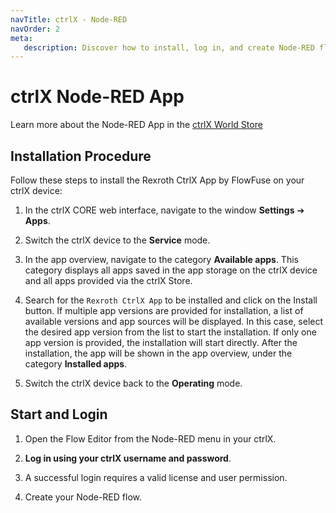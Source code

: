 ```yaml
---
navTitle: ctrlX - Node-RED
navOrder: 2
meta:
   description: Discover how to install, log in, and create Node-RED flows on ctrlX devices with the Rexroth CtrlX App by FlowFuse.
---
```

# ctrlX Node-RED App

Learn more about the Node-RED App in the [ctrlX World Store](https://developer.community.boschrexroth.com/t5/Store-and-How-to/FlowFuse-Node-RED/ba-p/82135)

## Installation Procedure

Follow these steps to install the Rexroth CtrlX App by FlowFuse on your ctrlX device:

1. In the ctrlX CORE web interface, navigate to the window **Settings** ➔ **Apps**.

2. Switch the ctrlX device to the **Service** mode.

3. In the app overview, navigate to the category **Available apps**. This category displays all apps saved in the app storage on the ctrlX device and all apps provided via the ctrlX Store.

4. Search for the `Rexroth CtrlX App` to be installed and click on the Install button. If multiple app versions are provided for installation, a list of available versions and app sources will be displayed. In this case, select the desired app version from the list to start the installation. If only one app version is provided, the installation will start directly. After the installation, the app will be shown in the app overview, under the category **Installed apps**.

5. Switch the ctrlX device back to the **Operating** mode.

## Start and Login

1. Open the Flow Editor from the Node-RED menu in your ctrlX.
  
2. **Log in using your ctrlX username and password**.
  
3. A successful login requires a valid license and user permission.
  
4. Create your Node-RED flow.